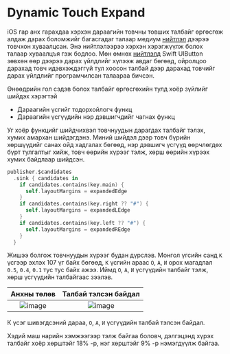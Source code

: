 # Dynamic Touch Expand

iOS гар анх гарахдаа хэрхэн дараагийн товчны товших талбайг өргөсгөж алдаж дарах боломжийг багасгадаг талаар медиум [нийтлэл](https://medium.com/@saintur/ios-mongolian-keyboard-the-first-soft-keyboard-6-1a8840069366) дээрээ товчхон хуваалцсан. Энэ нийтлэлээрээ хэрхэн хэрэгжүүлж болох талаар хуваалцъя гэж бодлоо. Мөн өмнөх [нийтлэлд](https://medium.com/@saintur/ios-keyboard-development-2-c65e25fdf670) Swift UIButton зөвхөн өөр дээрээ дарах үйлдлийг хүлээж авдаг бөгөөд, ойролцоо дарахад товч идэвхэждэггүй тул хоосон талбай дээр дарахад товчийг дарах үйлдлийг програмчилсан талаараа бичсэн. 

Өнөөдрийн гол сэдэв болох талбайг өргөсгөхийн тулд хоёр зүйлийг шийдэх хэрэгтэй

- Дараагийн үсгийг тодорхойлогч функц
- Дараагийн үсгүүдийн нэр дэвшигчдийг чагнах функц

Уг хоёр функцийг шийдчихвэл товчнуудын дарагдах талбайг тэлэх, хумих амархан шийдэгдэнэ. Миний шийдэл дээр товч бүрийн хөршүүдийг санах ойд хадгалах бөгөөд, нэр дэвшигч үсгүүд өөрчлөгдөх бүрт тулгалтыг хийж, товч өөрийн хүрээг тэлж, хөрш өөрийн хүрээх хумих байдлаар шийдсэн.

```swift
publisher.$candidates
  .sink { candidates in
    if candidates.contains(key.main) {
      self.layoutMargins = expandedEdge
    }
    if candidates.contains(key.right ?? "#") {
      self.layoutMargins = expandedLEdge
    }
    if candidates.contains(key.left ?? "#") {
      self.layoutMargins = expandedREdge
    }
  }
```

Жишээ болгож товчнуудын хүрээг будан дүрслэв. Монгол үгсийн санд `К` үсгээр эхлэх 107 үг байх бөгөөд, `К` үсгийн араас `О`, `А`, `И` орох магадлал `0.5`, `0.4`, `0.1` тус тус байх ажээ. Иймд `О`, `А`, `И` үсгүүдийн талбайг тэлж, хөрш үсгүүдийн талбайгаас зээлэв. 

Анхны төлөв            |  Талбай тэлсэн байдал
:-------------------------:|:-------------------------:
![image](https://github.com/user-attachments/assets/5aa6155c-5ddd-476f-997e-d6669a94d2de)  |  ![image](https://github.com/user-attachments/assets/9f94c808-4ab5-425c-aea9-a7c7fef34f87)

К үсэг шивэгдсэний дараа, `О`, `А`, `И` үсгүүдийн талбай тэлсэн байдал.

Хэдий маш нарийн хэмжээгээр тэлж байгаа боловч, дэлгэцэнд хүрэх талбайг хоёр хөрштэйг 18% -р, нэг хөрштэйг 9% -р нэмэгдүүлж байгаа. 
